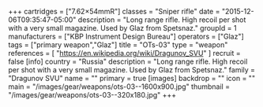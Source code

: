 +++
cartridges = ["7.62×54mmR"]
classes = "Sniper rifle"
date = "2015-12-06T09:35:47-05:00"
description = "Long range rifle. High recoil per shot with a very small magazine. Used by Glaz from Spetsnaz."
groupId = 1
manufacturers = ["KBP Instrument Design Bureau"]
operators = ["Glaz"]
tags = ["primary weapon","Glaz"]
title = "OTs-03"
type = "weapon"
references = [
  "https://en.wikipedia.org/wiki/Dragunov_SVU"
]
recruit = false
[info]
  country = "Russia"
  description = "Long range rifle. High recoil per shot with a very small magazine. Used by Glaz from Spetsnaz."
  family = "Dragunov SVU"
  name = ""
  primary = true
[images]
  backdrop = ""
  icon = ""
  main = "/images/gear/weapons/ots-03--1600x900.jpg"
  thumbnail = "/images/gear/weapons/ots-03--320x180.jpg"
+++
